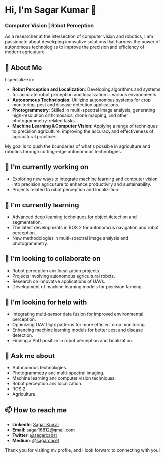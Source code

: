 # Hi, I'm Sagar Kumar 👋

### Computer Vision | Robot Perception

As a researcher at the intersection of computer vision and robotics, I am passionate about developing innovative solutions that harness the power of autonomous technologies to improve the precision and efficiency of modern agriculture.

## 🌱 About Me
I specialize in:
- **Robot Perception and Localization**: Developing algorithms and systems for accurate robot perception and localization in various environments.
- **Autonomous Technologies**: Utilizing autonomous systems for crop monitoring, pest and disease detection applications.
- **Photogrammetry**: Skilled in multi-spectral image analysis, generating high-resolution orthomosaics, drone mapping, and other photogrammetry-related tasks.
- **Machine Learning & Computer Vision**: Applying a range of techniques to precision agriculture, improving the accuracy and effectiveness of agricultural practices.

My goal is to push the boundaries of what's possible in agriculture and robotics through cutting-edge autonomous technologies.

## 🔭 I’m currently working on
- Exploring new ways to integrate machine learning and computer vision into precision agriculture to enhance productivity and sustainability.
- Projects related to robot perception and localization.

## 🌱 I’m currently learning
- Advanced deep learning techniques for object detection and segmentation.
- The latest developments in ROS 2 for autonomous navigation and robot perception.
- New methodologies in multi-spectral image analysis and photogrammetry.

## 👯 I’m looking to collaborate on
- Robot perception and localization projects.
- Projects involving autonomous agricultural robots.
- Research on innovative applications of UAVs.
- Development of machine learning models for precision farming.

## 🤔 I’m looking for help with
- Integrating multi-sensor data fusion for improved environmental perception.
- Optimizing UAV flight patterns for more efficient crop monitoring.
- Enhancing machine learning models for better pest and disease detection.
- Finding a PhD position in robot perception and localization.

## 💬 Ask me about
- Autonomous technologies.
- Photogrammetry and multi-spectral imaging.
- Machine learning and computer vision techniques.
- Robot perception and localization.
- ROS 2
- Agriculture

## 📫 How to reach me
- **LinkedIn**: [Sagar Kumar](https://www.linkedin.com/in/sagark30/)
- **Email**: [sagar16812@gmail.com](mailto:sagar16812@gmail.com)
- **Twitter**: [@sagarcadet](https://x.com/sagarcadet)
- **Medium**: [@sagarcadet](https://medium.com/@sagarcadet)



Thank you for visiting my profile, and I look forward to connecting with you!

<!--

TODO:
## 🚀 Projects
- **[Project Name](link-to-project)**: Brief description of what the project does and its significance.
- **[Project Name](link-to-project)**: Brief description of what the project does and its significance.
- **[Project Name](link-to-project)**: Brief description of what the project does and its significance.
**sagar16812/sagar16812** is a ✨ _special_ ✨ repository because its `README.md` (this file) appears on your GitHub profile.

Here are some ideas to get you started:

- 🔭 I’m currently working on ...
- 🌱 I’m currently learning ...
- 👯 I’m looking to collaborate on ...
- 🤔 I’m looking for help with ...
- 💬 Ask me about ...
- 📫 How to reach me: ...
- 😄 Pronouns: ...
- ⚡ Fun fact: ...
-->
